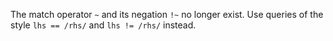 The match operator `~` and its negation `!~` no longer exist. Use queries of the
style `lhs == /rhs/` and `lhs != /rhs/` instead.
